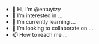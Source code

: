 - 👋 Hi, I’m @entuytzy
- 👀 I’m interested in ...
- 🌱 I’m currently learning ...
- 💞️ I’m looking to collaborate on ...
- 📫 How to reach me ...

<!---
entuytzy/entuytzy is a ✨ special ✨ repository because its `README.md` (this file) appears on your GitHub profile.
You can click the Preview link to take a look at your changes.
--->
